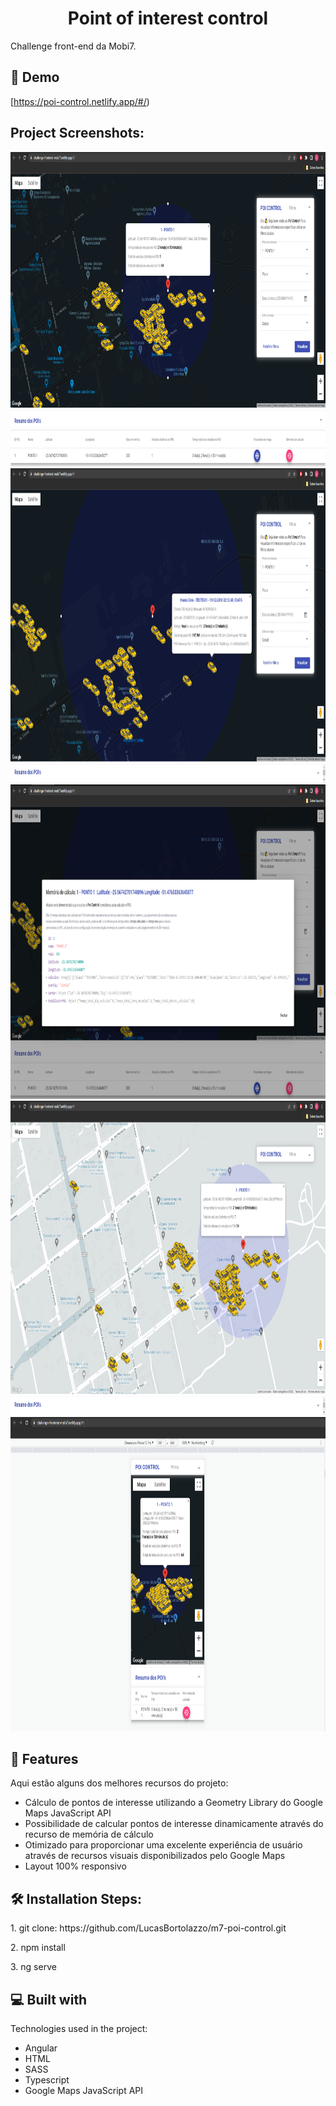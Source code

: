 <h1 align="center" id="title">Point of interest control</h1>

<p id="description">Challenge front-end da Mobi7.</p>

<h2>🚀 Demo</h2>

[https://poi-control.netlify.app/#/)

<h2>Project Screenshots:</h2>

<img src="https://github.com/LucasBortolazzo/m7-poi-control/blob/master/screenshots/1.png" alt="project-screenshot" width="960" height="503/">

<img src="https://github.com/LucasBortolazzo/m7-poi-control/blob/master/screenshots/2.png" alt="project-screenshot" width="960" height="503/">

<img src="https://github.com/LucasBortolazzo/m7-poi-control/blob/master/screenshots/3.png" alt="project-screenshot" width="960" height="503/">

<img src="https://github.com/LucasBortolazzo/m7-poi-control/blob/master/screenshots/4.png" alt="project-screenshot" width="960" height="503/">

<img src="https://github.com/LucasBortolazzo/m7-poi-control/blob/master/screenshots/5.png" alt="project-screenshot" width="960" height="503/">
  
<h2>🧐 Features</h2>

Aqui estão alguns dos melhores recursos do projeto:

*   Cálculo de pontos de interesse utilizando a Geometry Library do Google Maps JavaScript API
*   Possibilidade de calcular pontos de interesse dinamicamente através do recurso de memória de cálculo
*   Otimizado para proporcionar uma excelente experiência de usuário através de recursos visuais disponibilizados pelo Google Maps
*   Layout 100% responsivo

<h2>🛠️ Installation Steps:</h2>

<p>1. git clone: https://github.com/LucasBortolazzo/m7-poi-control.git</p>

<p>2. npm install</p>

<p>3. ng serve</p>

  
  
<h2>💻 Built with</h2>

Technologies used in the project:

*   Angular
*   HTML
*   SASS
*   Typescript
*   Google Maps JavaScript API
